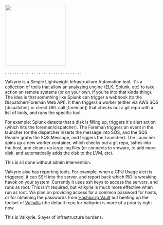 <p align="left">
<img src="https://s3.amazonaws.com/valkyrielogo/rblogo.png" width="200" height="200" />
</p>

. . . . . . . . . . . . . . . . . . . . . . . . . . . . . . . .
 
Valkyrie is a Simple Lightweight Infrastructure Automation tool.  It's a collection of tools that allow an analyzing engine (ELK, Splunk, etc) to take action on remote systems
(or on your own, if you're into that kinda thing).  The idea is that something like Splunk can trigger a webhook (to the Dispatcher/Foreman Web API). It then triggers a worker
(either via AWS SQS [dispatcher] or direct URL call [foreman]) that checks out a git repo with a list of tools, and runs the specific tool.

For example: Splunk detects that a disk is filling up, triggers it's alert action (which hits the foreman/dispatcher).  The Foreman triggers an event in the launcher (or the 
dispatcher inserts the message into SQS, and the SQS Reader grabs the SQS Message, and triggers the Launcher).  The Launcher spins up a new worker container, which checks out
a git repo, sshes into the host, and cleans up large log files (or connects to vmware, to add more disk, and automatically adds the disk to the LVM, etc).

This is all done without admin intervention.  

Valkyrie also has reporting tools.  For example, when a CPU Usage alert is triggered, it can SSH into the server, and report back which PID is wreaking havok on your system.
Currently it uses ssh keys to access the servers, and runs as root.  This isn't required, but valkyrie is much more effective when run as root. We plan on providing access for
a common password for hosts, or for obtaining the passwords from [Hashicorp Vault](https://www.vaultproject.io/) but beefing up the toolset of [Valhalla](https://github.com/sovereign313/valhalla)
(the default repo for Valkyrie) is more of a priority right now.

This is Valkyrie.  Slayer of infrastructure burdens.

